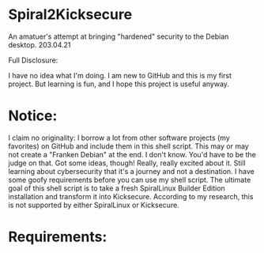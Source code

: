 # Spiral2Kicksecure
An amatuer's attempt at bringing "hardened" security to the Debian desktop.
203.04.21

Full Disclosure:

I have no idea what I'm doing.  I am new to GitHub and this is my first project.  But learning is fun, and I hope this project is useful anyway.

# Notice:
I claim no originality: I borrow a lot from other software projects (my favorites) on GitHub and include them in this shell script. This may or may not create a "Franken Debian" at the end. I don't know. You'd have to be the judge on that. Got some ideas, though! Really, really excited about it. Still learning about cybersecurity that it's a journey and not a destination.  I have some goofy requirements before you can use my shell script. The ultimate goal of this shell script is to take a fresh SpiralLinux Builder Edition installation and transform it into Kicksecure. According to my research, this is not supported by either SpiralLinux or Kicksecure.

# Requirements:

